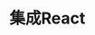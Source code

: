 # 集成React

<!-- <iframe src="https://codesandbox.io/embed/hobox-react-counter-3uxp4?autoresize=1&fontsize=14&hidenavigation=1&theme=dark"
     style="width:110%; height:500px; border:0; border-radius: 4px; overflow:hidden;"
     title="hobox-react-counter"
     allow="accelerometer; ambient-light-sensor; camera; encrypted-media; geolocation; gyroscope; hid; microphone; midi; payment; usb; vr; xr-spatial-tracking"
     sandbox="allow-forms allow-modals allow-popups allow-presentation allow-same-origin allow-scripts"
   ></iframe> -->
